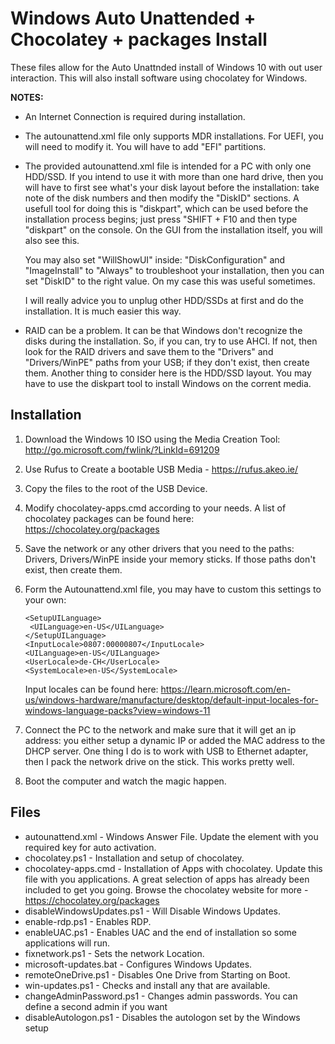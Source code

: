 # Windows Auto Unattended + Chocolatey + packages Install


These files allow for the Auto Unattnded install of Windows 10 with out user interaction. This will also install software using chocolatey for Windows.

<b>NOTES:</b>
* An Internet Connection is required during installation.
* The autounattend.xml file only supports MDR installations. For UEFI, you will
  need to modify it. You will have to add "EFI" partitions.
* The provided autounattend.xml file is intended for a PC with only one HDD/SSD.
  If you intend to use it with more than one hard drive, then you will have to
  first see what's your disk layout before the installation: take note of the
  disk numbers and then modify the "DiskID" sections. A usefull tool for doing
  this is "diskpart", which can be used before the installation process begins;
  just press "SHIFT + F10 and then type "diskpart" on the console. On the GUI
  from the installation itself, you will also see this.

  You may also set "WillShowUI" inside: "DiskConfiguration" and "ImageInstall"
  to "Always" to troubleshoot your installation, then you can set "DiskID" to
  the right value. On my case this was useful sometimes.

  I will really advice you to unplug other HDD/SSDs at first and do the
  installation. It is much easier this way.
* RAID can be a problem. It can be that Windows don't recognize the disks
  during the installation. So, if you can, try to use AHCI. If not, then look
  for the RAID drivers and save them to the "Drivers" and "Drivers/WinPE" paths
  from your USB; if they don't exist, then create them. Another thing to
  consider here is the HDD/SSD layout. You may have to use the diskpart tool to
  install Windows on the corrent media.

## Installation

1. Download the Windows 10 ISO using the Media Creation Tool:
   http://go.microsoft.com/fwlink/?LinkId=691209
2. Use Rufus to Create a bootable USB Media - https://rufus.akeo.ie/
3. Copy the files to the root of the USB Device.
4. Modify chocolatey-apps.cmd according to your needs. A list of chocolatey
   packages can be found here: https://chocolatey.org/packages
5. Save the network or any other drivers that you need to the paths:
   Drivers, Drivers/WinPE inside your memory sticks. If those paths don't exist,
   then create them.
6. Form the Autounattend.xml file, you may have to custom this settings to your
   own:
   ```
   <SetupUILanguage>
    <UILanguage>en-US</UILanguage>
   </SetupUILanguage>
   <InputLocale>0807:00000807</InputLocale>
   <UILanguage>en-US</UILanguage>
   <UserLocale>de-CH</UserLocale>		
   <SystemLocale>en-US</SystemLocale>
   ```
   
   Input locales can be found here:
   https://learn.microsoft.com/en-us/windows-hardware/manufacture/desktop/default-input-locales-for-windows-language-packs?view=windows-11
7. Connect the PC to the network and make sure that it will get an ip address:
   you either setup a dynamic IP or added the MAC address to the DHCP server.
   One thing I do is to work with USB to Ethernet adapter, then I pack the
   network drive on the stick. This works pretty well.
9. Boot the computer and watch the magic happen.

## Files

* autounattend.xml - Windows Answer File. Update the <Key> element with you required key for auto activation.
* chocolatey.ps1 - Installation and setup of chocolatey.
* chocolatey-apps.cmd - Installation of Apps with chocolatey. Update this file with you applications. A great selection of apps has already been included to get you going. Browse the chocolatey website for more - https://chocolatey.org/packages
* disableWindowsUpdates.ps1 - Will Disable Windows Updates.
* enable-rdp.ps1 - Enables RDP.
* enableUAC.ps1 - Enables UAC and the end of installation so some applications will run.
* fixnetwork.ps1 - Sets the network Location.
* microsoft-updates.bat - Configures Windows Updates.
* remoteOneDrive.ps1 - Disables One Drive from Starting on Boot.
* win-updates.ps1 - Checks and install any that are available.
* changeAdminPassword.ps1 - Changes admin passwords. You can define a second admin if you want
* disableAutologon.ps1 - Disables the autologon set by the Windows setup